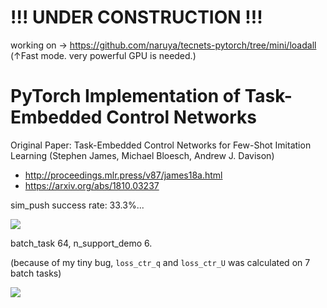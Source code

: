 # !!! UNDER CONSTRUCTION !!!

working on -> https://github.com/naruya/tecnets-pytorch/tree/mini/loadall  
(↑Fast mode. very powerful GPU is needed.)

# PyTorch Implementation of Task-Embedded Control Networks

Original Paper: Task-Embedded Control Networks for Few-Shot Imitation Learning (Stephen James, Michael Bloesch, Andrew J. Davison)
- http://proceedings.mlr.press/v87/james18a.html
- https://arxiv.org/abs/1810.03237

sim_push success rate: 33.3%...

![](https://drive.google.com/uc?id=1BFWYpyIzJ_l5wMkzNxk0YtmxlscTxXiL)

batch_task 64, n_support_demo 6.

(because of my tiny bug, `loss_ctr_q` and `loss_ctr_U` was calculated on 7 batch tasks)

![](https://drive.google.com/uc?id=1VvTQJlzipqTcgbaV59z__2pN3DAkHUpQ)
